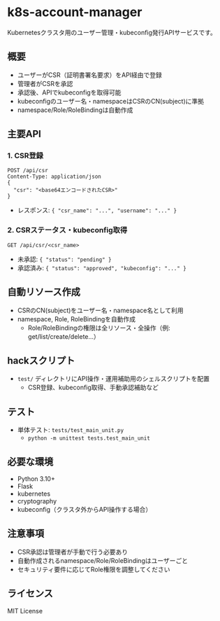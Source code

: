 # k8s-account-manager

Kubernetesクラスタ用のユーザー管理・kubeconfig発行APIサービスです。

## 概要
- ユーザーがCSR（証明書署名要求）をAPI経由で登録
- 管理者がCSRを承認
- 承認後、APIでkubeconfigを取得可能
- kubeconfigのユーザー名・namespaceはCSRのCN(subject)に準拠
- namespace/Role/RoleBindingは自動作成

## 主要API

### 1. CSR登録
```
POST /api/csr
Content-Type: application/json
{
  "csr": "<base64エンコードされたCSR>"
}
```
- レスポンス: `{ "csr_name": "...", "username": "..." }`

### 2. CSRステータス・kubeconfig取得
```
GET /api/csr/<csr_name>
```
- 未承認: `{ "status": "pending" }`
- 承認済み: `{ "status": "approved", "kubeconfig": "..." }`

## 自動リソース作成
- CSRのCN(subject)をユーザー名・namespace名として利用
- namespace, Role, RoleBindingを自動作成
  - Role/RoleBindingの権限は全リソース・全操作（例: get/list/create/delete...）

## hackスクリプト
- `test/` ディレクトリにAPI操作・運用補助用のシェルスクリプトを配置
  - CSR登録、kubeconfig取得、手動承認補助など

## テスト
- 単体テスト: `tests/test_main_unit.py`
  - `python -m unittest tests.test_main_unit`

## 必要な環境
- Python 3.10+
- Flask
- kubernetes
- cryptography
- kubeconfig（クラスタ外からAPI操作する場合）

## 注意事項
- CSR承認は管理者が手動で行う必要あり
- 自動作成されるnamespace/Role/RoleBindingはユーザーごと
- セキュリティ要件に応じてRole権限を調整してください

## ライセンス
MIT License
